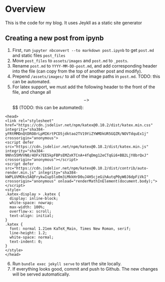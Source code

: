 # Overview

This is the code for my blog. It uses Jeykll as a static site generator

## Creating a new post from ipynb

1. First, run `jupyter nbconvert --to markdown post.ipynb` to get `post.md` and static files `post_files`
2. Move `post_files` to `assets/images` and `post.md` to `_posts`.
3. Rename `post.md` to `YYYY-MM-DD-post.md`, and add corresponding header into the file (can copy from the top of another post and modify).
4. Prepend `/assets/images/` to all of the image paths in `post.md`. TODO: this can be automated.
5. For latex support, we must add the following header to the front of the file, and change all $$ -> $$$$ (TODO: this can be automated): 

```
<head>
<link rel="stylesheet" href="https://cdn.jsdelivr.net/npm/katex@0.10.2/dist/katex.min.css" integrity="sha384-yFRtMMDnQtDRO8rLpMIKrtPCD5jdktao2TV19YiZYWMDkUR5GQZR/NOVTdquEx1j" crossorigin="anonymous">
<script defer src="https://cdn.jsdelivr.net/npm/katex@0.10.2/dist/katex.min.js" integrity="sha384-9Nhn55MVVN0/4OFx7EE5kpFBPsEMZxKTCnA+4fqDmg12eCTqGi6+BB2LjY8brQxJ" crossorigin="anonymous"></script>
<script defer src="https://cdn.jsdelivr.net/npm/katex@0.10.2/dist/contrib/auto-render.min.js" integrity="sha384-kWPLUVMOks5AQFrykwIup5lo0m3iMkkHrD0uJ4H5cjeGihAutqP0yW0J6dpFiVkI" crossorigin="anonymous" onload="renderMathInElement(document.body);"></script>
<style>
.katex-display > .katex {
  display: inline-block;
  white-space: nowrap;
  max-width: 100%;
  overflow-x: scroll;
  text-align: initial;
}
.katex {
  font: normal 1.21em KaTeX_Main, Times New Roman, serif;
  line-height: 1.2;
  white-space: normal;
  text-indent: 0;
}
</style>
</head>
```
6. Run `bundle exec jekyll serve` to start the site locally.
7. If everything looks good, commit and push to Github. The new changes will be served automatically. 